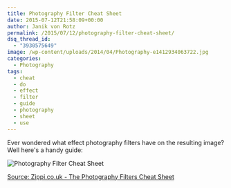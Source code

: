 ```yaml
---
title: Photography Filter Cheat Sheet
date: 2015-07-12T21:58:09+00:00
author: Janik von Rotz
permalink: /2015/07/12/photography-filter-cheat-sheet/
dsq_thread_id:
  - "3930575649"
image: /wp-content/uploads/2014/04/Photography-e1412934063722.jpg
categories:
  - Photography
tags:
  - cheat
  - do
  - effect
  - filter
  - guide
  - photography
  - sheet
  - use
---
```

Ever wondered what effect photography filters have on the resulting image? Well here's a handy guide:
<!--more-->
![Photography Filter Cheat Sheet](/wp-content/uploads/2015/06/Photography-Filter-Cheat-Sheet.jpg)

[Source: Zippi.co.uk - The Photography Filters Cheat Sheet](http://www.zippi.co.uk/thestudio/photography-filters-cheat-sheet)